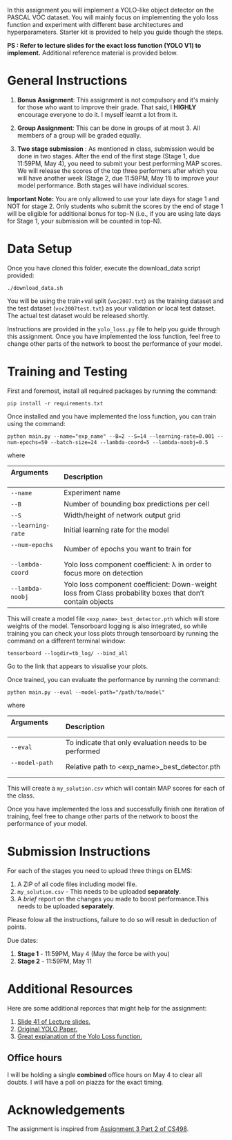 In this assignment you will implement a YOLO-like object detector on the PASCAL VOC dataset. You will mainly focus on implementing the yolo loss function and experiment with different base architectures and hyperparameters. Starter kit is provided to help you guide though the steps. 

**PS : Refer to lecture slides for the exact loss function (YOLO V1) to implement.** Additional reference material is provided below.

# General Instructions
1. **Bonus Assignment**: This assignment is not compulsory and it's mainly for those who want to improve their grade. That said, I **HIGHLY** encourage everyone to do it. I myself learnt a lot from it. 

2. **Group Assignment**: This can be done in groups of at most 3. All members of a group will be graded equally.

3. **Two stage submission** : As mentioned in class, submission would be done in two stages. After the end of the first stage (Stage 1, due 11:59PM, May 4), you need to submit your best performing MAP scores. We will release the scores of the top three performers after which you will have another week (Stage 2, due 11:59PM, May 11) to improve your model performance. Both stages will have individual scores.

**Important Note:** You are only allowed to use your late days for stage 1 and NOT for stage 2. Only students who submit the scores by the end of stage 1 will be eligible for additional bonus for top-N (i.e., if you are using late days for Stage 1, your submission will be counted in top-N).

# Data Setup

Once you have cloned this folder, execute the download_data script provided:
```
./download_data.sh
```
You will be using the train+val split (`voc2007.txt`) as the training dataset and the test dataset (`voc2007test.txt`) as your validation or local test dataset. The actual test dataset would be released shortly.

Instructions are provided in the `yolo_loss.py` file to help you guide through this assignment. Once you have implemented the loss function, feel free to change other parts of the network to boost the performance of your model.





# Training and Testing 
First and foremost, install all required packages by running the command:

```
pip install -r requirements.txt
```
Once installed and you have implemented the loss function, you can train using the command:

```
python main.py --name="exp_name" --B=2 --S=14 --learning-rate=0.001 --num-epochs=50 --batch-size=24 --lambda-coord=5 --lambda-noobj=0.5

```

where


| Arguments        | Description |
| :-------------------------- |:----------|
| `--name`     | Experiment name |
| `--B`     | Number of bounding box predictions per cell |
| `--S`     | Width/height of network output grid |
| `--learning-rate`     | Initial learning rate for the model |
| `--num-epochs`     | Number of epochs you want to train for |
| `--lambda-coord`     | Yolo loss component coefficient: λ in order to focus more on detection |
| `--lambda-noobj`     | Yolo loss component coefficient: Down-weight loss from Class probability boxes that don’t contain objects |

This will create a model file `<exp_name>_best_detector.pth` which will store weights of the model. Tensorboard logging is also integrated, so while training you can check your loss plots through tensorboard by running the command on a different terminal window:

```
tensorboard --logdir=tb_log/ --bind_all
```
Go to the link that appears to visualise your plots. 

Once trained, you can evaluate the performance by running the command:
```
python main.py --eval --model-path="/path/to/model"
```
where 

| Arguments        | Description |
| :------------- |:----------|
| `--eval`     | To indicate that only evaluation needs to be performed |
| `--model-path`     | Relative path to \<exp_name>_best_detector.pth |

This will create a `my_solution.csv` which will contain MAP scores for each of the class. 

Once you have implemented the loss and successfully finish one iteration of training, feel free to change other parts of the network to boost the performance of your model.

# Submission Instructions

For each of the stages you need to upload three things on ELMS:
1. A ZIP of all code files including model file.
2. `my_solution.csv` - This needs to be uploaded **separately**.
3. A _brief_ report on the changes you made to boost performance.This needs to be uploaded **separately**.

Please folow all the instructions, failure to do so will result in deduction of points. 

Due dates:
1. **Stage 1** - 11:59PM, May 4 (May the force be with you)
2. **Stage 2** - 11:59PM, May 11

# Additional Resources
Here are some additional reporces that might help for the assignment:
1. [Slide 41 of Lecture slides.](https://umd.app.box.com/s/uuf22g0whs85p7ivjrp135ml5wf84xpj)
1. [Original YOLO Paper.](https://pjreddie.com/media/files/papers/yolo_1.pdf)
2. [Great explanation of the Yolo Loss function.](https://stats.stackexchange.com/questions/287486/yolo-loss-function-explanation)


## Office hours

I will be holding a single **combined** office hours on May 4 to clear all doubts. I will have a poll on piazza for the exact timing.

# Acknowledgements

The assignment is inspired from [Assignment 3 Part 2 of CS498](http://slazebni.cs.illinois.edu/fall18/assignment3_part2.html).
